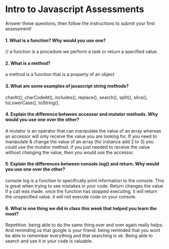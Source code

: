 # Intro to Javascript Assessments

Answer these questions, then follow the instructions to submit your first assessment!

#### 1. What is a function? Why would you use one?
// a function is a procedure we perform a task or return a specified value.

#### 2. What is a method?
a method is a function that is a property of an object

#### 3. What are some examples of javascript string methods?
charAt(), charCodeAt(), includes(), replace(), search(), split(), slice(), toLowerCase(), toString(),  

#### 4. Explain the difference between accessor and mutator methods. Why would you use one over the other?
A mutator is an operator that can manipulate the value of an array whereas an accessor will only receive the value you are looking for. If you need to manipulate & change the value of an array (for instance add 2 to 3) you could use the mutator method. if you just needed to receive the value without changing the value, then you would use the accessor.  

#### 5. Explain the differences between console.log() and return. Why would you use one over the other?
console log is a function to specifically print information to the console. This is great when trying to see mistakes in your code. Return changes the value if a call was made. once the function has stopped executing, it will return the unspecified value. it will not execute code on your console.
#### 6. What is one thing we did in class this week that helped you learn the most?  
Repetition. being able to do the same thing over and over again really helps. And reminding us that google is your friend. being reminded that you wont be able to remember everything and that searching is ok. Being able to search and use it in your code is valuable.

